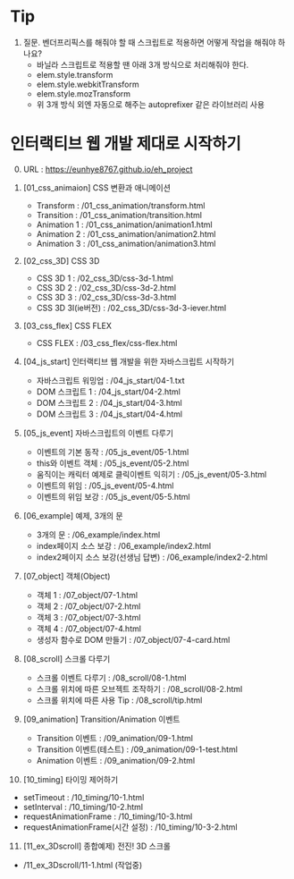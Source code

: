 # Tip
1. 질문. 벤더프리픽스를 해줘야 할 때 스크립트로 적용하면 어떻게 작업을 해줘야 하나요?
   - 바닐라 스크립트로 적용할 땐 아래 3개 방식으로 처리해줘야 한다.
   - elem.style.transform
   - elem.style.webkitTransform
   - elem.style.mozTransform
   - 위 3개 방식 외엔 자동으로 해주는 autoprefixer 같은 라이브러리 사용


# 인터랙티브 웹 개발 제대로 시작하기

0. URL : https://eunhye8767.github.io/eh_project

1. [01_css_animaion] CSS 변환과 애니메이션
   - Transform : /01_css_animation/transform.html
   - Transition : /01_css_animation/transition.html
   - Animation 1 : /01_css_animation/animation1.html
   - Animation 2 : /01_css_animation/animation2.html
   - Animation 3 : /01_css_animation/animation3.html


2. [02_css_3D] CSS 3D
   - CSS 3D 1 : /02_css_3D/css-3d-1.html
   - CSS 3D 2 : /02_css_3D/css-3d-2.html
   - CSS 3D 3 : /02_css_3D/css-3d-3.html
   - CSS 3D 3I(ie버전) : /02_css_3D/css-3d-3-iever.html


3. [03_css_flex] CSS FLEX
   - CSS FLEX : /03_css_flex/css-flex.html


4. [04_js_start] 인터랙티브 웹 개발을 위한 자바스크립트 시작하기
   - 자바스크립트 워밍업 : /04_js_start/04-1.txt
   - DOM 스크립트 1 : /04_js_start/04-2.html
   - DOM 스크립트 2 : /04_js_start/04-3.html
   - DOM 스크립트 3 : /04_js_start/04-4.html

5. [05_js_event] 자바스크립트의 이벤트 다루기
   - 이벤트의 기본 동작 : /05_js_event/05-1.html
   - this와 이벤트 객체 : /05_js_event/05-2.html
   - 움직이는 캐릭터 예제로 클릭이벤트 익히기 : /05_js_event/05-3.html
   - 이벤트의 위임 : /05_js_event/05-4.html
   - 이벤트의 위임 보강 : /05_js_event/05-5.html

6. [06_example] 예제, 3개의 문
   - 3개의 문 : /06_example/index.html
   - index페이지 소스 보강 : /06_example/index2.html
   - index2페이지 소스 보강(선생님 답변) : /06_example/index2-2.html

7. [07_object] 객체(Object)
   - 객체 1 : /07_object/07-1.html
   - 객체 2 : /07_object/07-2.html
   - 객체 3 : /07_object/07-3.html
   - 객체 4 : /07_object/07-4.html
   - 생성자 함수로 DOM 만들기 : /07_object/07-4-card.html

8. [08_scroll] 스크롤 다루기
   - 스크롤 이벤트 다루기 : /08_scroll/08-1.html
   - 스크롤 위치에 따른 오브젝트 조작하기 : /08_scroll/08-2.html
   - 스크롤 위치에 따른 사용 Tip : /08_scroll/tip.html

9. [09_animation] Transition/Animation 이벤트
   - Transition 이벤트 : /09_animation/09-1.html
   - Transition 이벤트(테스트) : /09_animation/09-1-test.html
   - Animation 이벤트 :  /09_animation/09-2.html

10. [10_timing] 타이밍 제어하기
   - setTimeout  : /10_timing/10-1.html
   - setInterval : /10_timing/10-2.html
   - requestAnimationFrame : /10_timing/10-3.html
   - requestAnimationFrame(시간 설정) : /10_timing/10-3-2.html

11. [11_ex_3Dscroll] 종합예제) 전진! 3D 스크롤
   - /11_ex_3Dscroll/11-1.html (작업중)

